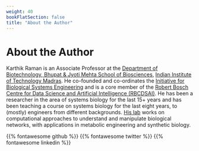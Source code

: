 ```yaml
---
weight: 40
bookFlatSection: false
title: "About the Author"
---
```


# About the Author

Karthik Raman is an Associate Professor at the [Department of Biotechnology, Bhupat & Jyoti Mehta School of Biosciences](https://biotech.iitm.ac.in/), [Indian Institute of Technology Madras](https://www.iitm.ac.in/). He co-founded and co-ordinates the [Initiative for Biological Systems Engineering](https://ibse.iitm.ac.in/) and is a core member of the [Robert Bosch Centre for Data Science and Artificial Intelligence (RBCDSAI)](https://rbcdsai.iitm.ac.in/). He has been a researcher in the area of systems biology for the last 15+ years and has been teaching a course on systems biology for the last eight years, to (mostly) engineers from different backgrounds. [His lab](https://home.iitm.ac.in/kraman/lab/) works on computational approaches to understand and manipulate biological networks, with applications in metabolic engineering and synthetic biology.

{{% fontawesome github %}}
{{% fontawesome twitter %}}
{{% fontawesome linkedin %}}
